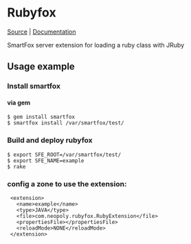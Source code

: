 [github]: https://github.com/neopoly/rubyfox
[doc]: http://rubydoc.info/github/neopoly/rubyfox/master/file/README.md
[gem]: https://rubygems.org/gems/rubyfox
[travis]: https://travis-ci.org/neopoly/rubyfox
[codeclimate]: https://codeclimate.com/github/neopoly/rubyfox
[inchpages]: https://inch-ci.org/github/neopoly/rubyfox

# Rubyfox

[Source][github] |
[Documentation][doc]

SmartFox server extension for loading a ruby class with JRuby

## Usage example

### Install smartfox

#### via gem
    $ gem install smartfox
    $ smartfox install /var/smartfox/test/
    
### Build and deploy rubyfox
    $ export SFE_ROOT=/var/smartfox/test/
    $ export SFE_NAME=example
    $ rake
    
### config a  zone to use the extension:
     
     <extension>
       <name>example</name>
       <type>JAVA</type>
       <file>com.neopoly.rubyfox.RubyExtension</file>
       <propertiesFile></propertiesFile>
       <reloadMode>NONE</reloadMode>
     </extension>
